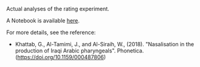 Actual analyses of the rating experiment.

A Notebook is available [here](Rating-VQ-Nas-Phonetica.nb.html).

For more details, see the reference:
* Khattab, G., Al-Tamimi, J., and Al-Siraih, W., (2018). "Nasalisation in the production of Iraqi Arabic pharyngeals". Phonetica. (https://doi.org/10.1159/000487806)
